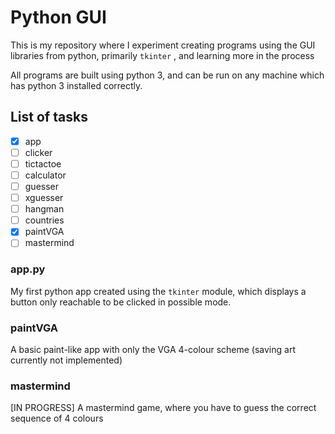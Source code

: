 # Python GUI

This is my repository where I experiment creating programs using the GUI libraries from python, primarily `tkinter` , and learning more in the process

All programs are built using python 3, and can be run on any machine which has python 3 installed correctly.

## List of tasks

- [x] app
- [ ] clicker
- [ ] tictactoe
- [ ] calculator
- [ ] guesser
- [ ] xguesser
- [ ] hangman
- [ ] countries
- [x] paintVGA
- [ ] mastermind

### app.py

My first python app created using the `tkinter` module, which displays a button only reachable to be clicked in possible mode.

### paintVGA

A basic paint-like app with only the VGA 4-colour scheme (saving art currently not implemented)

### mastermind

[IN PROGRESS] A mastermind game, where you have to guess the correct sequence of 4 colours
